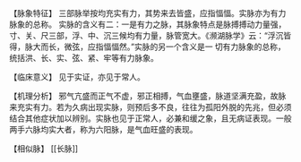 【脉象特征】
三部脉举按均充实有力，其势来去皆盛，应指愊愊。实脉亦为有力脉象的总称。
实脉的含义有二：一是有力之脉，其脉象特点是脉搏搏动力量强，寸、关、尺三部，浮、中、沉三候均有力量，脉管宽大。《濒湖脉学》云：“浮沉皆得，脉大而长，微弦，应指愊愊然。”实脉的另一个含义是一
切有力脉象的总称，统括洪、长、实、弦、紧、牢等有力脉象。

【临床意义】
见于实证，亦见于常人。

【机理分析】
邪气亢盛而正气不虚，邪正相搏，气血壅盛，脉道坚满充盈，故脉来充实有力。若为久病出现实脉，则预后多不良，往往为孤阳外脱的先兆，但必须结合其他症状加以辨别。实脉也见于正常人，必兼和缓之象，且无病证表现。一般两手六脉均实大者，称为六阳脉，是气血旺盛的表现。

【相似脉】
[[长脉]]